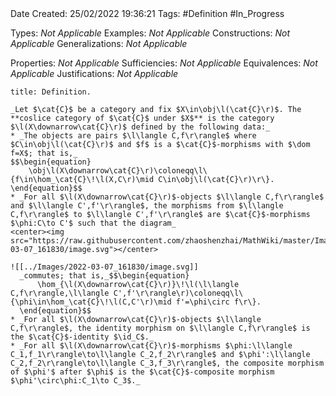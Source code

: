 <br />
<br />

Date Created: 25/02/2022 19:36:21
Tags: #Definition #In_Progress

Types: _Not Applicable_
Examples: _Not Applicable_
Constructions: _Not Applicable_
Generalizations: _Not Applicable_

Properties: _Not Applicable_
Sufficiencies: _Not Applicable_
Equivalences: _Not Applicable_
Justifications: _Not Applicable_

``` ad-Definition
title: Definition.

_Let $\cat{C}$ be a category and fix $X\in\obj\l(\cat{C}\r)$. The **coslice category of $\cat{C}$ under $X$** is the category $\l(X\downarrow\cat{C}\r)$ defined by the following data:_
* _The objects are pairs $\l\langle C,f\r\rangle$ where $C\in\obj\l(\cat{C}\r)$ and $f$ is a $\cat{C}$-morphisms with $\dom f=X$; that is,_
$$\begin{equation}
    \obj\l(X\downarrow\cat{C}\r)\coloneqq\l\{f\in\hom_\cat{C}\!\l(X,C\r)\mid C\in\obj\l(\cat{C}\r)\r\}.
\end{equation}$$
* _For all $\l(X\downarrow\cat{C}\r)$-objects $\l\langle C,f\r\rangle$ and $\l\langle C',f'\r\rangle$, the morphisms from $\l\langle C,f\r\rangle$ to $\l\langle C',f'\r\rangle$ are $\cat{C}$-morphisms $\phi:C\to C'$ such that the diagram_
<center><img src="https://raw.githubusercontent.com/zhaoshenzhai/MathWiki/master/Images/2022-03-07_161830/image.svg"></center>

![[../Images/2022-03-07_161830/image.svg]]
  _commutes; that is,_$$\begin{equation}
      \hom_{\l(X\downarrow\cat{C}\r)}\!\l(\l\langle C,f\r\rangle,\l\langle C',f'\r\rangle\r)\coloneqq\l\{\phi\in\hom_\cat{C}\!\l(C,C'\r)\mid f'=\phi\circ f\r\}.
  \end{equation}$$
* _For all $\l(X\downarrow\cat{C}\r)$-objects $\l\langle C,f\r\rangle$, the identity morphism on $\l\langle C,f\r\rangle$ is the $\cat{C}$-identity $\id_C$._
* _For all $\l(X\downarrow\cat{C}\r)$-morphisms $\phi:\l\langle C_1,f_1\r\rangle\to\l\langle C_2,f_2\r\rangle$ and $\phi':\l\langle C_2,f_2\r\rangle\to\l\langle C_3,f_3\r\rangle$, the composite morphism of $\phi'$ after $\phi$ is the $\cat{C}$-composite morphism $\phi'\circ\phi:C_1\to C_3$._

```
